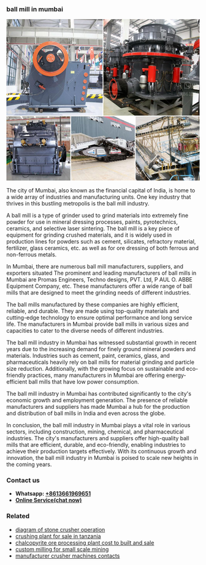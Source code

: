 <h3>ball mill in mumbai</h3><img src='1706767808.jpg' alt=''><p>The city of Mumbai, also known as the financial capital of India, is home to a wide array of industries and manufacturing units. One key industry that thrives in this bustling metropolis is the ball mill industry.</p><p>A ball mill is a type of grinder used to grind materials into extremely fine powder for use in mineral dressing processes, paints, pyrotechnics, ceramics, and selective laser sintering. The ball mill is a key piece of equipment for grinding crushed materials, and it is widely used in production lines for powders such as cement, silicates, refractory material, fertilizer, glass ceramics, etc. as well as for ore dressing of both ferrous and non-ferrous metals.</p><p>In Mumbai, there are numerous ball mill manufacturers, suppliers, and exporters situated The prominent and leading manufacturers of ball mills in Mumbai are Promas Engineers, Techno designs, PVT. Ltd, P AUL O. ABBE Equipment Company, etc. These manufacturers offer a wide range of ball mills that are designed to meet the grinding needs of different industries.</p><p>The ball mills manufactured by these companies are highly efficient, reliable, and durable. They are made using top-quality materials and cutting-edge technology to ensure optimal performance and long service life. The manufacturers in Mumbai provide ball mills in various sizes and capacities to cater to the diverse needs of different industries.</p><p>The ball mill industry in Mumbai has witnessed substantial growth in recent years due to the increasing demand for finely ground mineral powders and materials. Industries such as cement, paint, ceramics, glass, and pharmaceuticals heavily rely on ball mills for material grinding and particle size reduction. Additionally, with the growing focus on sustainable and eco-friendly practices, many manufacturers in Mumbai are offering energy-efficient ball mills that have low power consumption.</p><p>The ball mill industry in Mumbai has contributed significantly to the city's economic growth and employment generation. The presence of reliable manufacturers and suppliers has made Mumbai a hub for the production and distribution of ball mills in India and even across the globe.</p><p>In conclusion, the ball mill industry in Mumbai plays a vital role in various sectors, including construction, mining, chemical, and pharmaceutical industries. The city's manufacturers and suppliers offer high-quality ball mills that are efficient, durable, and eco-friendly, enabling industries to achieve their production targets effectively. With its continuous growth and innovation, the ball mill industry in Mumbai is poised to scale new heights in the coming years.</p><h3>Contact us</h3><ul><li><strong>Whatsapp:&nbsp;<a href="https://wa.me/8613661969651">+8613661969651</a></strong></li><li><a href="https://swt.shibang-china.com/?git&amp;zhl&amp;ball mill in mumbai"><strong>Online Service(chat now)</strong></a></li></ul><h3>Related</h3><ul><li><a href='diagram of stone crusher operation.md'>diagram of stone crusher operation</a></li><li><a href='crushing plant for sale in tanzania.md'>crushing plant for sale in tanzania</a></li><li><a href='chalcopyrite ore processing plant cost to built and sale.md'>chalcopyrite ore processing plant cost to built and sale</a></li><li><a href='custom milling for small scale mining.md'>custom milling for small scale mining</a></li><li><a href='manufacturer crusher machines contacts.md'>manufacturer crusher machines contacts</a></li></ul>